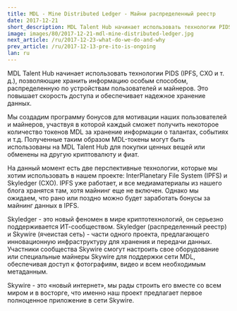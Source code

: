 ```yaml
---
title: MDL - Mine Distributed Ledger - Майни распределенный реестр
date: 2017-12-21
short_description: MDL Talent Hub начинает использовать технологии PIDS (IPFS, CXO и т. д.), позволяющие хранить информацию особым способом
image: images/80/2017-12-21-mdl-mine-distributed-ledger.jpg
next_article: /ru/2017-12-23-what-do-we-do-and-why
prev_article: /ru/2017-12-13-pre-ito-is-ongoing
lan: ru
---
```


MDL Talent Hub начинает использовать технологии PIDS (IPFS, CXO и т. д.), позволяющие хранить информацию особым способом, распределенную по устройствам пользователей и майнеров. Это повышает скорость доступа и обеспечивает надежное хранение данных.

Мы создадим программу бонусов для мотивации наших пользователей и майнеров, участвуя в которой каждый сможет получить некоторое количество токенов MDL за хранение информации о талантах, событиях и т.д. Полученные таким образом MDL-токены могут быть использованы на MDL Talent Hub для покупки ценных вещей или обменены на другую криптовалюту и фиат.

На данный момент есть две перспективные технологии, которые мы хотим использовать в нашем проекте: InterPlanetary File System (IPFS) и Skyledger (CXO). IPFS уже работает, и все медиаматериалы из нашего блога хранятся там, хотя майнинг еще не включен. Однако мы ожидаем, что рано или поздно можно будет заработать бонусы за майнинг данных в IPFS.

Skyledger - это новый феномен в мире криптотехнологий, он серьезно поддерживается ИТ-сообществом. Skyledger (распределенный реестр) и Skywire (ячеистая сеть) - части одного проекта, предлагающего инновационную инфраструктуру для хранения и передачи данных. Участники сообщества Skywire смогут настроить свое оборудование или специальные майнеры Skywire для поддержки сети MDL, обеспечивая доступ к фотографиям, видео и всем необходимым метаданным.

Skywire - это «новый интернет», мы рады строить его вместе со всем миром и в восторге, что именно наш проект предлагает первое полноценное приложение в сети Skywire.
